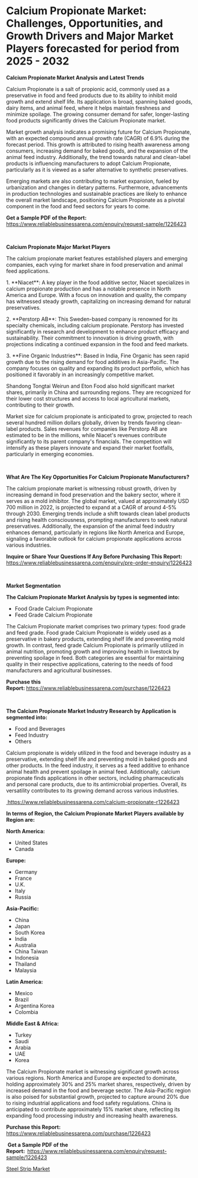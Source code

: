 <p><h1>Calcium Propionate Market: Challenges, Opportunities, and Growth Drivers and Major Market Players forecasted for period from 2025 - 2032</h1></p><p><strong>Calcium Propionate Market Analysis and Latest Trends</strong></p>
<p><p>Calcium Propionate is a salt of propionic acid, commonly used as a preservative in food and feed products due to its ability to inhibit mold growth and extend shelf life. Its application is broad, spanning baked goods, dairy items, and animal feed, where it helps maintain freshness and minimize spoilage. The growing consumer demand for safer, longer-lasting food products significantly drives the Calcium Propionate market.</p><p>Market growth analysis indicates a promising future for Calcium Propionate, with an expected compound annual growth rate (CAGR) of 6.9% during the forecast period. This growth is attributed to rising health awareness among consumers, increasing demand for baked goods, and the expansion of the animal feed industry. Additionally, the trend towards natural and clean-label products is influencing manufacturers to adopt Calcium Propionate, particularly as it is viewed as a safer alternative to synthetic preservatives.</p><p>Emerging markets are also contributing to market expansion, fueled by urbanization and changes in dietary patterns. Furthermore, advancements in production technologies and sustainable practices are likely to enhance the overall market landscape, positioning Calcium Propionate as a pivotal component in the food and feed sectors for years to come.</p></p>
<p><strong>Get a Sample PDF of the Report:&nbsp;</strong> <a href="https://www.reliablebusinessarena.com/enquiry/request-sample/1226423?utm_campaign=2188&utm_medium=2&utm_source=Github&utm_content=ia&utm_term=01042025&utm_id=calcium-propionate">https://www.reliablebusinessarena.com/enquiry/request-sample/1226423</a></p>
<p>&nbsp;</p>
<p><strong>Calcium Propionate Major Market Players</strong></p>
<p><p>The calcium propionate market features established players and emerging companies, each vying for market share in food preservation and animal feed applications. </p><p>1. **Niacet**: A key player in the food additive sector, Niacet specializes in calcium propionate production and has a notable presence in North America and Europe. With a focus on innovation and quality, the company has witnessed steady growth, capitalizing on increasing demand for natural preservatives. </p><p>2. **Perstorp AB**: This Sweden-based company is renowned for its specialty chemicals, including calcium propionate. Perstorp has invested significantly in research and development to enhance product efficacy and sustainability. Their commitment to innovation is driving growth, with projections indicating a continued expansion in the food and feed markets.</p><p>3. **Fine Organic Industries**: Based in India, Fine Organic has seen rapid growth due to the rising demand for food additives in Asia-Pacific. The company focuses on quality and expanding its product portfolio, which has positioned it favorably in an increasingly competitive market.</p><p>Shandong Tongtai Weirun and Eton Food also hold significant market shares, primarily in China and surrounding regions. They are recognized for their lower cost structures and access to local agricultural markets, contributing to their growth.</p><p>Market size for calcium propionate is anticipated to grow, projected to reach several hundred million dollars globally, driven by trends favoring clean-label products. Sales revenues for companies like Perstorp AB are estimated to be in the millions, while Niacet's revenues contribute significantly to its parent company's financials. The competition will intensify as these players innovate and expand their market footfalls, particularly in emerging economies.</p></p>
<p>&nbsp;</p>
<p><strong>What Are The Key Opportunities For Calcium Propionate Manufacturers?</strong></p>
<p><p>The calcium propionate market is witnessing robust growth, driven by increasing demand in food preservation and the bakery sector, where it serves as a mold inhibitor. The global market, valued at approximately USD 700 million in 2022, is projected to expand at a CAGR of around 4-5% through 2030. Emerging trends include a shift towards clean label products and rising health consciousness, prompting manufacturers to seek natural preservatives. Additionally, the expansion of the animal feed industry enhances demand, particularly in regions like North America and Europe, signaling a favorable outlook for calcium propionate applications across various industries.</p></p>
<p><strong>Inquire or Share Your Questions If Any Before Purchasing This Report:</strong> <a href="https://www.reliablebusinessarena.com/enquiry/pre-order-enquiry/1226423?utm_campaign=2188&utm_medium=2&utm_source=Github&utm_content=ia&utm_term=01042025&utm_id=calcium-propionate">https://www.reliablebusinessarena.com/enquiry/pre-order-enquiry/1226423</a></p>
<p>&nbsp;</p>
<p><strong>Market Segmentation</strong></p>
<p><strong>The Calcium Propionate Market Analysis by types is segmented into:</strong></p>
<p><ul><li>Food Grade Calcium Propionate</li><li>Feed Grade Calcium Propionate</li></ul></p>
<p><p>The Calcium Propionate market comprises two primary types: food grade and feed grade. Food grade Calcium Propionate is widely used as a preservative in bakery products, extending shelf life and preventing mold growth. In contrast, feed grade Calcium Propionate is primarily utilized in animal nutrition, promoting growth and improving health in livestock by preventing spoilage in feed. Both categories are essential for maintaining quality in their respective applications, catering to the needs of food manufacturers and agricultural businesses.</p></p>
<p><strong>Purchase this Report:&nbsp;</strong><a href="https://www.reliablebusinessarena.com/purchase/1226423?utm_campaign=2188&utm_medium=2&utm_source=Github&utm_content=ia&utm_term=01042025&utm_id=calcium-propionate">https://www.reliablebusinessarena.com/purchase/1226423</a></p>
<p>&nbsp;</p>
<p><strong>The Calcium Propionate Market Industry Research by Application is segmented into:</strong></p>
<p><ul><li>Food and Beverages</li><li>Feed Industry</li><li>Others</li></ul></p>
<p><p>Calcium propionate is widely utilized in the food and beverage industry as a preservative, extending shelf life and preventing mold in baked goods and other products. In the feed industry, it serves as a feed additive to enhance animal health and prevent spoilage in animal feed. Additionally, calcium propionate finds applications in other sectors, including pharmaceuticals and personal care products, due to its antimicrobial properties. Overall, its versatility contributes to its growing demand across various industries.</p></p>
<p><a href="https://www.reliablebusinessarena.com/calcium-propionate-r1226423?utm_campaign=2188&utm_medium=2&utm_source=Github&utm_content=ia&utm_term=01042025&utm_id=calcium-propionate">&nbsp;https://www.reliablebusinessarena.com/calcium-propionate-r1226423</a></p>
<p><strong>In terms of Region, the Calcium Propionate Market Players available by Region are:</strong></p>
<p>
    <p> <strong> North America: </strong>
        <ul>
            <li>United States</li>
            <li>Canada</li>
        </ul>
        </p> 
    <p> <strong> Europe: </strong>
        <ul>
            <li>Germany</li>
            <li>France</li>
            <li>U.K.</li>
            <li>Italy</li>
            <li>Russia</li>
        </ul>
        </p> 
    <p> <strong> Asia-Pacific: </strong>
        <ul>
            <li>China</li>
            <li>Japan</li>
            <li>South Korea</li>
            <li>India</li>
            <li>Australia</li>
            <li>China Taiwan</li>
            <li>Indonesia</li>
            <li>Thailand</li>
            <li>Malaysia</li>
        </ul>
        </p> 
    <p> <strong> Latin America: </strong>
        <ul>
            <li>Mexico</li>
            <li>Brazil</li>
            <li>Argentina Korea</li>
            <li>Colombia</li>
        </ul>
        </p> 
    <p> <strong> Middle East & Africa: </strong>
        <ul>
            <li>Turkey</li>
            <li>Saudi</li>
            <li>Arabia</li>
            <li>UAE</li>
            <li>Korea</li>
        </ul>
    </p>
    </p>
<p><p>The Calcium Propionate market is witnessing significant growth across various regions. North America and Europe are expected to dominate, holding approximately 30% and 25% market shares, respectively, driven by increased demand in the food and beverage sector. The Asia-Pacific region is also poised for substantial growth, projected to capture around 20% due to rising industrial applications and food safety regulations. China is anticipated to contribute approximately 15% market share, reflecting its expanding food processing industry and increasing health awareness.</p></p>
<p><strong>Purchase this Report: </strong><a href="https://www.reliablebusinessarena.com/purchase/1226423?utm_campaign=2188&utm_medium=2&utm_source=Github&utm_content=ia&utm_term=01042025&utm_id=calcium-propionate">https://www.reliablebusinessarena.com/purchase/1226423</a></p>
<p>&nbsp;<strong>Get a Sample PDF of the Report:&nbsp;&nbsp;</strong><a href="https://www.reliablebusinessarena.com/enquiry/request-sample/1226423?utm_campaign=2188&utm_medium=2&utm_source=Github&utm_content=ia&utm_term=01042025&utm_id=calcium-propionate">https://www.reliablebusinessarena.com/enquiry/request-sample/1226423</a></p>
<p><strong></strong></p>
<p><p><a href="https://github.com/globismark/Market-Research-Report-List-6/blob/main/steel-strip-market.md?utm_campaign=2188&utm_medium=2&utm_source=Github&utm_content=ia&utm_term=01042025&utm_id=calcium-propionate">Steel Strip Market</a></p></p>